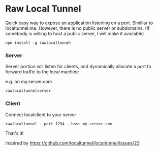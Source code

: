 # Raw Local Tunnel

Quick easy way to expose an application listening on a port. Similiar to localtunnel.me.
However, there is no public server or subdomains.
(If somebody is willing to host a public server, I will make it available)


```
npm install -g rawlocaltunnel
```

### Server
Server portion will listen for clients, and dynamically allocate a port to forward traffic to the local machine

e.g. on my.server.com

```
rawlocaltunnelserver
```

### Client
Connect localclient to your server

```
rawlocaltunnel --port 1234 --host my.server.com
```

That's it!

inspired by https://github.com/localtunnel/localtunnel/issues/23
